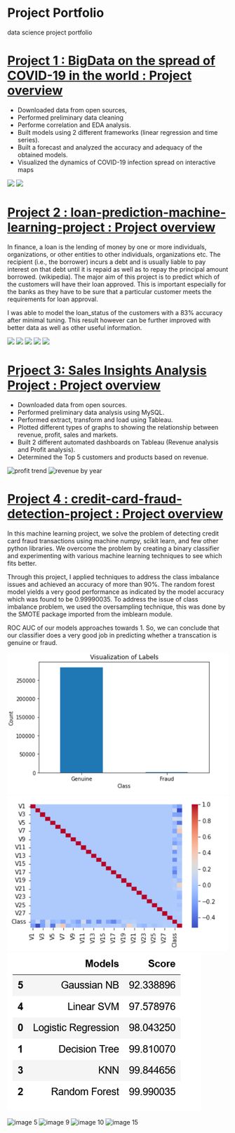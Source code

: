 # Project Portfolio
data science project portfolio
# [Project 1 : BigData on the spread of COVID-19 in the world : Project overview](https://github.com/MusaMasango/BigData-on-the-spread-of-COVID-19-in-the-world)
* Downloaded data from open sources,
* Performed preliminary data cleaning
* Performe correlation and EDA analysis.
* Built models using 2 different frameworks (linear regression and time series).
* Built a forecast and analyzed the accuracy and adequacy of the obtained models.
* Visualized the dynamics of COVID-19 infection spread on interactive maps

![](https://github.com/MusaMasango/Project-portfolio/blob/main/images/pivot%20table.png)
![](https://github.com/MusaMasango/Project-portfolio/blob/main/images/covid%20cases.png)

# [Project 2 : loan-prediction-machine-learning-project : Project overview](https://github.com/MusaMasango/loan-prediction-machine-learning-project)

In finance, a loan is the lending of money by one or more individuals, organizations, or other entities to other individuals, organizations etc. The recipient (i.e., the borrower) incurs a debt and is usually liable to pay interest on that debt until it is repaid as well as to repay the principal amount borrowed. (wikipedia). The major aim of this project is to predict which of the customers will have their loan approved. This is important especially for the banks as they have to be sure that a particular customer meets the requirements for loan approval. 
 
I was able to model the loan_status of the customers with a 83% accuracy after minimal tuning. This result however can be further improved with better data as well as other useful information.

![](https://github.com/MusaMasango/Project-portfolio/blob/main/images/bar%20graph.png)
![](https://github.com/MusaMasango/Project-portfolio/blob/main/images/correlation%20plot.png)
![](https://github.com/MusaMasango/Project-portfolio/blob/main/images/credit%20history.png)
![](https://github.com/MusaMasango/Project-portfolio/blob/main/images/loan%20amount.png)
![](https://github.com/MusaMasango/Project-portfolio/blob/main/images/applicant%20income.png)

# [Prjoect 3: Sales Insights Analysis Project : Project overview](https://github.com/MusaMasango/Sales-Insights-Project)
* Downloaded data from open sources.
* Performed preliminary data analysis using MySQL.
* Performed extract, transform and load using Tableau.
* Plotted different types of graphs to showing the relationship between revenue, profit, sales and markets.
* Built 2 different automated dashboards on Tableau (Revenue analysis and Profit analysis).
* Determined the Top 5 customers and products based on revenue.

![profit trend](https://github.com/MusaMasango/Sales-Insights-Project/blob/main/Profit%20trend.jpg)
![revenue by year](https://github.com/MusaMasango/Sales-Insights-Project/blob/main/Revenue%20by%20year.jpg)

# [Project 4 : credit-card-fraud-detection-project : Project overview](https://github.com/MusaMasango/Credit-Card-Fraud-Detection-Project)

In this machine learning project, we solve the problem of detecting credit card fraud transactions using machine numpy, scikit learn, and few other python libraries. We overcome the problem by creating a binary classifier and experimenting with various machine learning techniques to see which fits better.
 
Through this project, I applied techniques to address the class imbalance issues and achieved an accuracy of more than 90%. The random forest model yields a very good performance as indicated by the model accuracy which was found to be 0.99990035.
To address the issue of class imbalance problem, we used the oversampling technique, this was done by the SMOTE package imported from the imblearn module.

ROC AUC of our models approaches towards 1. So, we can conclude that our classifier does a very good job in predicting whether a transcation is genuine or fraud.

![bar graph](https://github.com/MusaMasango/Credit-Card-Fraud-Detection-Project/blob/main/labels%20bar%20graph.png)
![correlation matrix](https://github.com/MusaMasango/Credit-Card-Fraud-Detection-Project/blob/main/correlation%20matrix.png)
![model accuracy comparison](https://github.com/MusaMasango/Credit-Card-Fraud-Detection-Project/blob/main/model%20accuracy%20comparison%20table.png)



![image 5](https://github.com/MusaMasango/Project-portfolio/blob/main/images/image%205.png)
![image 9](https://github.com/MusaMasango/Project-portfolio/blob/main/images/image%209.png)
![image 10](https://github.com/MusaMasango/Project-portfolio/blob/main/images/image%2010.png)
![image 15](https://github.com/MusaMasango/Project-portfolio/blob/main/images/image%2015.png)
